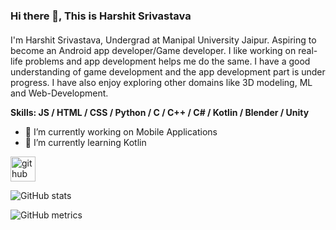 ### Hi there 👋, This is Harshit Srivastava
####  
I'm Harshit Srivastava, Undergrad at Manipal University Jaipur. Aspiring to become an Android app developer/Game developer. I like working on real-life problems and app development helps me do the same. I have a good understanding of game development and the app development part is under progress. I have also enjoy exploring other domains like 3D modeling, ML and Web-Development.

**Skills: JS / HTML / CSS / Python / C / C++ / C# / Kotlin / Blender / Unity**

- 🔭 I’m currently working on Mobile Applications 
- 🌱 I’m currently learning Kotlin 


[<img src='https://cdn.jsdelivr.net/npm/simple-icons@3.0.1/icons/github.svg' alt='github' height='40'>](https://github.com/studimeyt)  

![GitHub stats](https://github-readme-stats.vercel.app/api?username=studimeyt&theme=midnight-purple&show_icons=true)  

![GitHub metrics](https://metrics.lecoq.io/studimeyt)  

